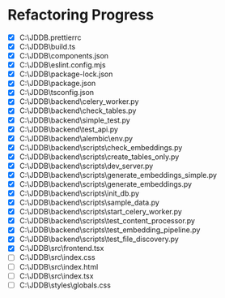 # Refactoring Progress

- [x] C:\JDDB\.prettierrc
- [x] C:\JDDB\build.ts
- [x] C:\JDDB\components.json
- [x] C:\JDDB\eslint.config.mjs
- [x] C:\JDDB\package-lock.json
- [x] C:\JDDB\package.json
- [x] C:\JDDB\tsconfig.json
- [x] C:\JDDB\backend\celery_worker.py
- [x] C:\JDDB\backend\check_tables.py
- [x] C:\JDDB\backend\simple_test.py
- [x] C:\JDDB\backend\test_api.py
- [x] C:\JDDB\backend\alembic\env.py
- [x] C:\JDDB\backend\scripts\check_embeddings.py
- [x] C:\JDDB\backend\scripts\create_tables_only.py
- [x] C:\JDDB\backend\scripts\dev_server.py
- [x] C:\JDDB\backend\scripts\generate_embeddings_simple.py
- [x] C:\JDDB\backend\scripts\generate_embeddings.py
- [x] C:\JDDB\backend\scripts\init_db.py
- [x] C:\JDDB\backend\scripts\sample_data.py
- [x] C:\JDDB\backend\scripts\start_celery_worker.py
- [x] C:\JDDB\backend\scripts\test_content_processor.py
- [x] C:\JDDB\backend\scripts\test_embedding_pipeline.py
- [x] C:\JDDB\backend\scripts\test_file_discovery.py
- [x] C:\JDDB\src\frontend.tsx
- [ ] C:\JDDB\src\index.css
- [ ] C:\JDDB\src\index.html
- [ ] C:\JDDB\src\index.tsx
- [ ] C:\JDDB\styles\globals.css
